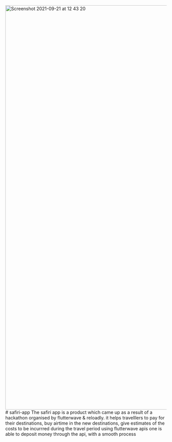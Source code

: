 <img width="1266" alt="Screenshot 2021-09-21 at 12 43 20" src="https://user-images.githubusercontent.com/35918656/134149268-7c7b8d50-0dad-426a-9696-01bc0187cd46.png">
# safiri-app
The safiri app is a product which came up as a result of a hackathon organised by flutterwave &amp; reloadly. 
it helps travelllers to pay for their destinations, buy airtime in the new destinations, give estimates of the costs to be incurrred during the travel period
using flutterwave apis one is able to deposit money through the api, with a smooth process
